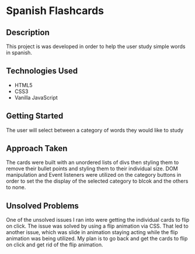 # Spanish Flashcards 

## Description 
This project is was developed in order to help the user study simple words in spanish. 

## Technologies Used
- HTML5
- CSS3 
- Vanilla JavaScript

## Getting Started 
The user will select between a category of words they would like to study 

## Approach Taken 
The cards were built with an unordered lists of divs then styling them to remove their bullet points and styling them to their individual size. DOM manipulation and Event listeners were utilized on the category buttons in order to set the the display of the selected category to blcok and the others to none. 

## Unsolved Problems 
One of the unsolved issues I ran into were getting the individual cards to flip on click. The issue was solved by using a flip animation via CSS. That led to another issue, which was slide in animation staying acting while the flip animation was being utilized. My plan is to go back and get the cards to flip on click and get rid of the flip animation. 





